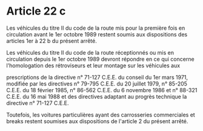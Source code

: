# Article 22 c

Les véhicules du titre II du code de la route mis pour la première fois en circulation avant le 1er octobre 1989 restent soumis aux dispositions des articles 1er à 22 b du présent arrêté.

Les véhicules du titre II du code de la route réceptionnés ou mis en  circulation depuis le 1er octobre 1989 devront répondre en ce qui  concerne l'homologation des rétroviseurs et leur montage sur les  véhicules aux

prescriptions de la directive n° 71-127 C.E.E. du  conseil du 1er mars 1971, modifiée par les directives n° 79-795 C.E.E.  du 20 juillet 1979, n° 85-205 C.E.E. du 18 février 1985, n° 86-562  C.E.E. du 6 novembre 1986 et n° 88-321 C.E.E. du 16 mai 1988 et des  directives adaptant au progrès technique la directive n° 71-127 C.E.E.

Toutefois, les voitures particulières ayant des carrosseries commerciales et breaks restent soumises aux dispositions de l'article 2 du présent arrêté.
